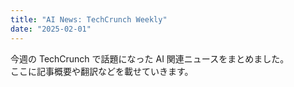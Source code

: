```yaml
---
title: "AI News: TechCrunch Weekly"
date: "2025-02-01"
---
```


今週の TechCrunch で話題になった AI 関連ニュースをまとめました。  
ここに記事概要や翻訳などを載せていきます。
